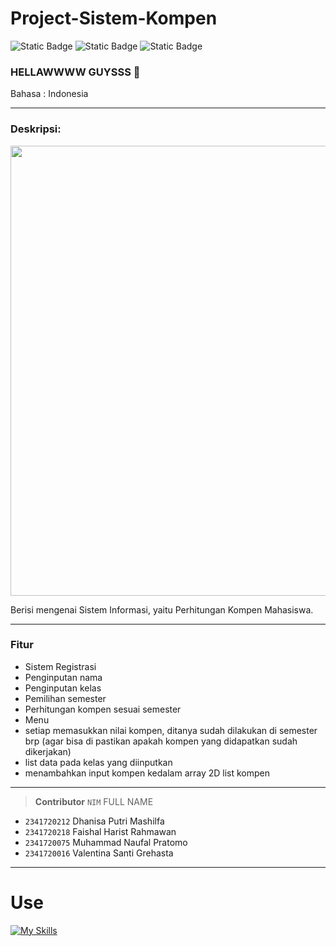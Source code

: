 
# Project-Sistem-Kompen 


![Static Badge](https://img.shields.io/badge/Type-Sistem%20Informasi-13e600) ![Static Badge](https://img.shields.io/badge/-Assignment-red) ![Static Badge](https://img.shields.io/badge/Total%20Team-4%20-4a92f0)

### HELLAWWWW GUYSSS 🤩

Bahasa : Indonesia

---

### Deskripsi:
<p align="left"><img src="https://img.freepik.com/free-photo/standard-quality-control-collage-concept_23-2149595830.jpg?w=1380&t=st=1698330616~exp=1698331216~hmac=776e91146db23391647d5541919625c83df5cde5cf053c27e2563dfdf896ac0f" width="720"></p>
Berisi mengenai Sistem Informasi, yaitu Perhitungan Kompen Mahasiswa.

---

### Fitur
- Sistem Registrasi
- Penginputan nama
- Penginputan kelas
- Pemilihan semester
- Perhitungan kompen sesuai semester
- Menu
- setiap memasukkan nilai kompen, ditanya sudah dilakukan di semester brp (agar bisa di pastikan apakah kompen yang didapatkan sudah dikerjakan)
- list data pada kelas yang diinputkan 
- menambahkan input kompen kedalam array 2D list kompen


---


> __Contributor__ 
> `NIM` FULL NAME
- `2341720212` Dhanisa Putri Mashilfa
- `2341720218` Faishal Harist Rahmawan
- `2341720075` Muhammad Naufal Pratomo
- `2341720016` Valentina Santi Grehasta
---



# Use
[![My Skills](https://skillicons.dev/icons?i=java,vscode,git)]()
